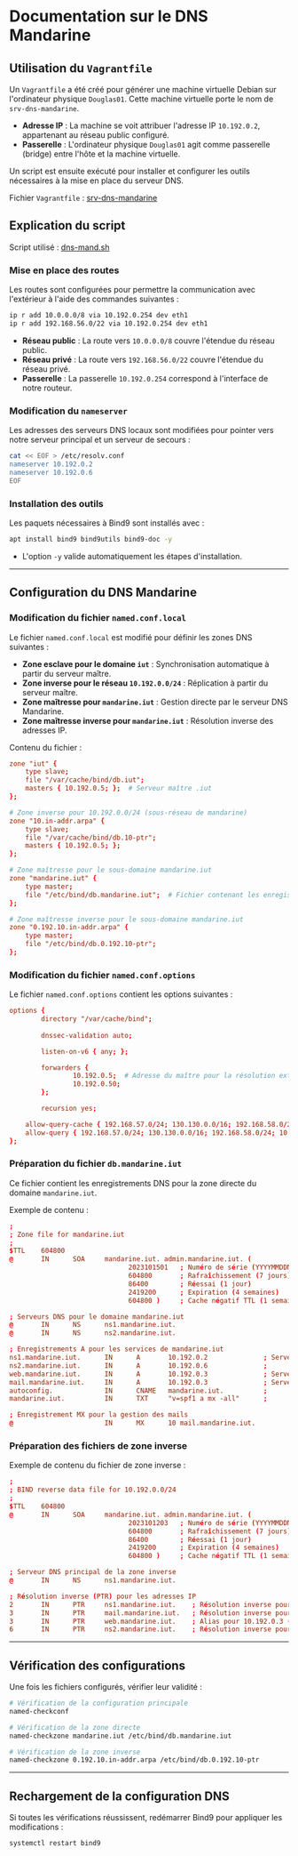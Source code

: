 # Documentation sur le DNS Mandarine

## Utilisation du `Vagrantfile`

Un `Vagrantfile` a été créé pour générer une machine virtuelle Debian sur l'ordinateur physique `Douglas01`. Cette machine virtuelle porte le nom de `srv-dns-mandarine`.

- **Adresse IP** : La machine se voit attribuer l'adresse IP `10.192.0.2`, appartenant au réseau public configuré.
- **Passerelle** : L'ordinateur physique `Douglas01` agit comme passerelle (bridge) entre l'hôte et la machine virtuelle.

Un script est ensuite exécuté pour installer et configurer les outils nécessaires à la mise en place du serveur DNS.

Fichier `Vagrantfile` : [srv-dns-mandarine](../../bin/dns-mandarine/Vagrantfile)

## Explication du script

Script utilisé : [dns-mand.sh](../../bin/dns-mandarine/dns-mand.sh)

### Mise en place des routes

Les routes sont configurées pour permettre la communication avec l'extérieur à l'aide des commandes suivantes :

```bash
ip r add 10.0.0.0/8 via 10.192.0.254 dev eth1
ip r add 192.168.56.0/22 via 10.192.0.254 dev eth1
```

- **Réseau public** : La route vers `10.0.0.0/8` couvre l'étendue du réseau public.
- **Réseau privé** : La route vers `192.168.56.0/22` couvre l'étendue du réseau privé.
- **Passerelle** : La passerelle `10.192.0.254` correspond à l'interface de notre routeur.

### Modification du `nameserver`

Les adresses des serveurs DNS locaux sont modifiées pour pointer vers notre serveur principal et un serveur de secours :

```bash
cat << EOF > /etc/resolv.conf
nameserver 10.192.0.2
nameserver 10.192.0.6
EOF
```

### Installation des outils

Les paquets nécessaires à Bind9 sont installés avec :

```bash
apt install bind9 bind9utils bind9-doc -y
```

- L'option `-y` valide automatiquement les étapes d'installation.

---

## Configuration du DNS Mandarine

### Modification du fichier `named.conf.local`

Le fichier `named.conf.local` est modifié pour définir les zones DNS suivantes :

- **Zone esclave pour le domaine `iut`** : Synchronisation automatique à partir du serveur maître.
- **Zone inverse pour le réseau `10.192.0.0/24`** : Réplication à partir du serveur maître.
- **Zone maîtresse pour `mandarine.iut`** : Gestion directe par le serveur DNS Mandarine.
- **Zone maîtresse inverse pour `mandarine.iut`** : Résolution inverse des adresses IP.

Contenu du fichier :

```conf
zone "iut" {
    type slave;
    file "/var/cache/bind/db.iut";
    masters { 10.192.0.5; };  # Serveur maître .iut
};

# Zone inverse pour 10.192.0.0/24 (sous-réseau de mandarine)
zone "10.in-addr.arpa" {
    type slave;
    file "/var/cache/bind/db.10-ptr";
    masters { 10.192.0.5; };
};

# Zone maîtresse pour le sous-domaine mandarine.iut
zone "mandarine.iut" {
    type master;
    file "/etc/bind/db.mandarine.iut";  # Fichier contenant les enregistrements DNS locaux
};

# Zone maîtresse inverse pour le sous-domaine mandarine.iut
zone "0.192.10.in-addr.arpa" {
    type master;
    file "/etc/bind/db.0.192.10-ptr";
};
```

### Modification du fichier `named.conf.options`

Le fichier `named.conf.options` contient les options suivantes :

```conf
options {
        directory "/var/cache/bind";
        
        dnssec-validation auto;

        listen-on-v6 { any; };

        forwarders {
                10.192.0.5;  # Adresse du maître pour la résolution externe
                10.192.0.50;
        };

        recursion yes;

	allow-query-cache { 192.168.57.0/24; 130.130.0.0/16; 192.168.58.0/24; 10.0.0.0/8; };
	allow-query { 192.168.57.0/24; 130.130.0.0/16; 192.168.58.0/24; 10.0.0.0/8; };
};
```

### Préparation du fichier `db.mandarine.iut`

Ce fichier contient les enregistrements DNS pour la zone directe du domaine `mandarine.iut`.

Exemple de contenu :

```conf
;
; Zone file for mandarine.iut
;
$TTL    604800
@       IN      SOA     mandarine.iut. admin.mandarine.iut. (
                              2023101501   ; Numéro de série (YYYYMMDDNN)
                              604800       ; Rafraîchissement (7 jours)
                              86400        ; Réessai (1 jour)
                              2419200      ; Expiration (4 semaines)
                              604800 )     ; Cache négatif TTL (1 semaine)

; Serveurs DNS pour le domaine mandarine.iut
@       IN      NS      ns1.mandarine.iut.
@       IN      NS      ns2.mandarine.iut.

; Enregistrements A pour les services de mandarine.iut
ns1.mandarine.iut.      IN      A       10.192.0.2              ; Serveur DNS
ns2.mandarine.iut.      IN      A       10.192.0.6              ;
web.mandarine.iut.      IN      A       10.192.0.3              ; Serveur web (Apache)
mail.mandarine.iut.     IN      A       10.192.0.3              ; Serveur mail
autoconfig.             IN      CNAME   mandarine.iut.          ;
mandarine.iut.          IN      TXT     "v=spf1 a mx -all"      ;

; Enregistrement MX pour la gestion des mails
@                       IN      MX      10 mail.mandarine.iut.
```

### Préparation des fichiers de zone inverse

Exemple de contenu du fichier de zone inverse :

```conf
;
; BIND reverse data file for 10.192.0.0/24
;
$TTL    604800
@       IN      SOA     mandarine.iut. admin.mandarine.iut. (
                              2023101203   ; Numéro de série (YYYYMMDDNN)
                              604800       ; Rafraîchissement (7 jours)
                              86400        ; Réessai (1 jour)
                              2419200      ; Expiration (4 semaines)
                              604800 )     ; Cache négatif TTL (1 semaine)

; Serveur DNS principal de la zone inverse
@       IN      NS      ns1.mandarine.iut.

; Résolution inverse (PTR) pour les adresses IP
2       IN      PTR     ns1.mandarine.iut.    ; Résolution inverse pour 10.192.0.2
3       IN      PTR     mail.mandarine.iut.   ; Résolution inverse pour 10.192.0.3
3       IN      PTR     web.mandarine.iut.    ; Alias pour 10.192.0.3 (serveur Web/Mail)
6       IN      PTR     ns2.mandarine.iut.    ; Résolution inverse pour 10.192.0.6
```

---

## Vérification des configurations

Une fois les fichiers configurés, vérifier leur validité :

```bash
# Vérification de la configuration principale
named-checkconf

# Vérification de la zone directe
named-checkzone mandarine.iut /etc/bind/db.mandarine.iut

# Vérification de la zone inverse
named-checkzone 0.192.10.in-addr.arpa /etc/bind/db.0.192.10-ptr
```

---

## Rechargement de la configuration DNS

Si toutes les vérifications réussissent, redémarrer Bind9 pour appliquer les modifications :

```bash
systemctl restart bind9
```